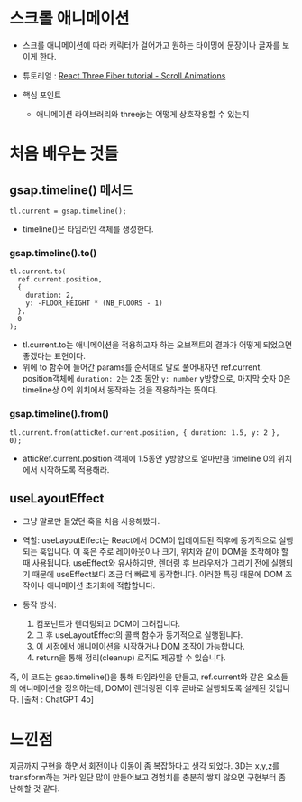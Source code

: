 # 스크롤 애니메이션

- 스크롤 애니메이션에 따라 캐릭터가 걸어가고 원하는 타이밍에 문장이나 글자를 보이게 한다.
- 튜토리얼 : [React Three Fiber tutorial - Scroll Animations](https://www.youtube.com/watch?v=pXpckHDDNYo&t=1s)

- 핵심 포인트
  - 애니메이션 라이브러리와 threejs는 어떻게 상호작용할 수 있는지

# 처음 배우는 것들

## gsap.timeline() 메서드

```tsx
tl.current = gsap.timeline();
```

- timeline()은 타임라인 객체를 생성한다.

### gsap.timeline().to()

```tsx
tl.current.to(
  ref.current.position,
  {
    duration: 2,
    y: -FLOOR_HEIGHT * (NB_FLOORS - 1)
  },
  0
);
```

- tl.current.to는 애니메이션을 적용하고자 하는 오브젝트의 결과가 어떻게 되었으면 좋겠다는 표현이다.
- 위에 to 함수에 들어간 params를 순서대로 말로 풀어내자면 ref.current. position객체에 `duration: 2`는 2초 동안 `y: number` y방향으로, 마지막 숫자 0은 timeline상 0의 위치에서 동작하는 것을 적용하라는 뜻이다.

### gsap.timeline().from()

```tsx
tl.current.from(atticRef.current.position, { duration: 1.5, y: 2 }, 0);
```

- atticRef.current.position 객체에 1.5동안 y방향으로 얼마만큼 timeline 0의 위치에서 시작하도록 적용해라.

## useLayoutEffect

- 그냥 말로만 들었던 훅을 처음 사용해봤다.

- 역할: useLayoutEffect는 React에서 DOM이 업데이트된 직후에 동기적으로 실행되는 훅입니다. 이 훅은 주로 레이아웃이나 크기, 위치와 같이 DOM을 조작해야 할 때 사용됩니다. useEffect와 유사하지만, 렌더링 후 브라우저가 그리기 전에 실행되기 때문에 useEffect보다 조금 더 빠르게 동작합니다. 이러한 특징 때문에 DOM 조작이나 애니메이션 초기화에 적합합니다.

- 동작 방식:
  1. 컴포넌트가 렌더링되고 DOM이 그려집니다.
  2. 그 후 useLayoutEffect의 콜백 함수가 동기적으로 실행됩니다.
  3. 이 시점에서 애니메이션을 시작하거나 DOM 조작이 가능합니다.
  4. return을 통해 정리(cleanup) 로직도 제공할 수 있습니다.

즉, 이 코드는 gsap.timeline()을 통해 타임라인을 만들고, ref.current와 같은 요소들의 애니메이션을 정의하는데, DOM이 렌더링된 이후 곧바로 실행되도록 설계된 것입니다.
[출처 : ChatGPT 4o]

# 느낀점

지금까지 구현을 하면서 회전이나 이동이 좀 복잡하다고 생각 되었다. 3D는 x,y,z를 transform하는 거라 일단 많이 만들어보고 경험치를 충분히 쌓지 않으면 구현부터 좀 난해할 것 같다.
